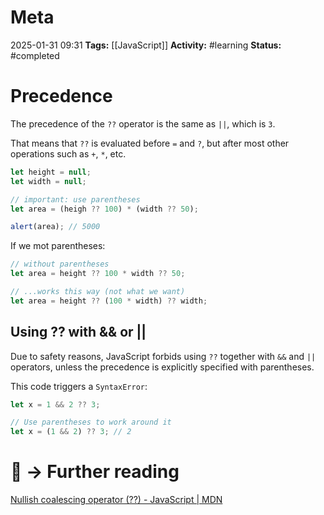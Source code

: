 # Meta
2025-01-31 09:31
**Tags:** [[JavaScript]]
**Activity:** #learning 
**Status:** #completed 

# Precedence
The precedence of the `??` operator is the same as `||`, which is `3`.

That means that `??` is evaluated before `=` and `?`, but after most other operations such as `+`, `*`, etc.

```JavaScript title:example.js
let height = null;
let width = null;

// important: use parentheses
let area = (heigh ?? 100) * (width ?? 50);

alert(area); // 5000
```

If we mot parentheses:
```JavaScript title:example.js
// without parentheses
let area = height ?? 100 * width ?? 50;

// ...works this way (not what we want)
let area = height ?? (100 * width) ?? width;
```

## Using ?? with && or ||
Due to safety reasons, JavaScript forbids using `??` together with `&&` and `||` operators, unless the precedence is explicitly specified with parentheses.

This code triggers a `SyntaxError`:
```JavaScript title:example.js
let x = 1 && 2 ?? 3;

// Use parentheses to work around it
let x = (1 && 2) ?? 3; // 2
```

# 📑 → Further reading
[Nullish coalescing operator (??) - JavaScript | MDN](https://developer.mozilla.org/en-US/docs/Web/JavaScript/Reference/Operators/Nullish_coalescing)